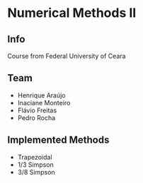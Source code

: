 Numerical Methods II
=================

## Info
Course from Federal University of Ceara


## Team

* Henrique Araújo
* Inaciane Monteiro
* Flávio Freitas
* Pedro Rocha

## Implemented Methods

* Trapezoidal
* 1/3 Simpson
* 3/8 Simpson
